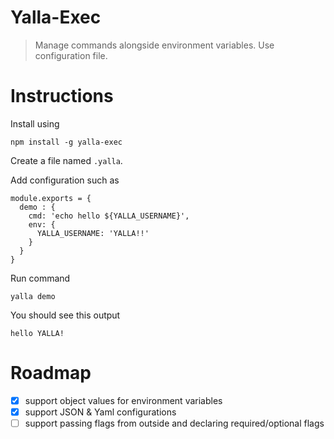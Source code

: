 # Yalla-Exec

> Manage commands alongside environment variables. Use configuration file.

# Instructions

Install using

```
npm install -g yalla-exec
```

Create a file named `.yalla`.

Add configuration such as

```
module.exports = {
  demo : {
    cmd: 'echo hello ${YALLA_USERNAME}',
    env: {
      YALLA_USERNAME: 'YALLA!!'
    }
  }
}
```

Run command

```
yalla demo
```

You should see this output

```
hello YALLA!
```

# Roadmap

 - [X] support object values for environment variables
 - [X] support JSON & Yaml configurations
 - [ ] support passing flags from outside and declaring required/optional flags
